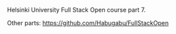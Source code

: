 Helsinki University Full Stack Open course part 7.

Other parts: https://github.com/Habugabu/FullStackOpen
